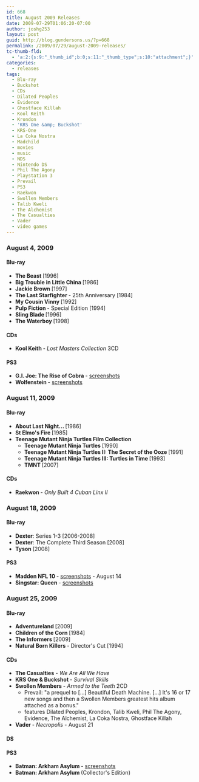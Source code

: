 ```yaml
---
id: 668
title: August 2009 Releases
date: 2009-07-29T01:06:20-07:00
author: joshg253
layout: post
guid: http://blog.gundersons.us/?p=668
permalink: /2009/07/29/august-2009-releases/
tc-thumb-fld:
  - 'a:2:{s:9:"_thumb_id";b:0;s:11:"_thumb_type";s:10:"attachment";}'
categories:
  - releases
tags:
  - Blu-ray
  - Buckshot
  - CDs
  - Dilated Peoples
  - Evidence
  - Ghostface Killah
  - Kool Keith
  - Krondon
  - 'KRS One &amp; Buckshot'
  - KRS-One
  - La Coka Nostra
  - Madchild
  - movies
  - music
  - NDS
  - Nintendo DS
  - Phil The Agony
  - Playstation 3
  - Prevail
  - PS3
  - Raekwon
  - Swollen Members
  - Talib Kweli
  - The Alchemist
  - The Casualties
  - Vader
  - video games
---
```

<h3>August 4, 2009</h3>

<h4>Blu-ray</h4>

<ul>
    <li> <strong>The Beast </strong>[1996]</li>
    <li><strong>Big Trouble in Little China </strong>[1986]</li>
    <li><strong>Jackie Brown </strong>[1997]</li>
    <li><strong>The Last Starfighter </strong>- 25th Anniversary [1984]</li>
    <li><strong>My Cousin Vinny </strong>[1992]</li>
    <li><strong>Pulp Fiction </strong>- Special Edition [1994]</li>
    <li><strong>Sling Blade </strong>[1996]</li>
    <li><strong>The Waterboy </strong>[1998]</li>
</ul>

<h4>CDs</h4>

<ul>
    <li> <strong>Kool Keith </strong>- <em>Lost Masters Collection </em>3CD</li>
</ul>

<h4>PS3</h4>

<ul>
    <li><strong>G.I. Joe: The Rise of Cobra </strong>- <a href="https://media.ps3.ign.com/media/143/14320054/imgs_1.html">screenshots</a></li>
    <li><strong>Wolfenstein </strong>- <a href="https://media.ps3.ign.com/media/954/954876/imgs_1.html">screenshots</a></li>
</ul>

<h3>August 11, 2009</h3>

<h4>Blu-ray</h4>

<ul>
    <li> <strong>About Last Night... </strong>[1986]</li>
    <li><strong>St Elmo's Fire </strong>[1985]</li>
    <li><strong>Teenage Mutant Ninja Turtles Film Collection</strong>
<ul>
    <li><strong>Teenage Mutant Ninja Turtles </strong>[1990]</li>
    <li><strong>Teenage Mutant Ninja Turtles II: The Secret of the Ooze </strong>[1991]</li>
    <li><strong>Teenage Mutant Ninja Turtles III: Turtles in Time </strong>[1993]</li>
    <li><strong>TMNT </strong>[2007]</li>
</ul>
</li>
</ul>

<h4>CDs</h4>

<ul>
    <li> <strong>Raekwon </strong>- <em>Only Built 4 Cuban Linx II</em></li>
</ul>

<h3>August 18, 2009</h3>

<h4>Blu-ray</h4>

<ul>
    <li><strong>Dexter</strong>: Series 1-3 [2006-2008]</li>
    <li><strong>Dexter</strong>: The Complete Third Season [2008]</li>
    <li><strong>Tyson </strong>[2008]</li>
</ul>

<h4>PS3</h4>

<ul>
    <li><strong>Madden NFL 10 </strong>- <a href="https://media.ps3.ign.com/media/142/14270630/imgs_1.html">screenshots</a> - August 14</li>
    <li><strong>Singstar: Queen </strong>- <a href="https://media.ps3.ign.com/media/143/14319879/imgs_1.html">screenshots</a></li>
</ul>

<h3>August 25, 2009</h3>

<h4>Blu-ray</h4>

<ul>
    <li> <strong>Adventureland </strong>[2009]</li>
    <li><strong>Children of the Corn </strong>[1984]</li>
    <li><strong>The Informers </strong>[2009]</li>
    <li><strong>Natural Born Killers </strong>- Director's Cut [1994]</li>
</ul>

<h4>CDs</h4>

<ul>
    <li> <strong>The Casualties</strong> - <em>We Are All We Have</em></li>
    <li><strong>KRS One &amp; Buckshot </strong>- <em>Survival Skills</em></li>
    <li><strong>Swollen Members </strong>- <em>Armed to the Teeth </em>2CD
<ul>
    <li>Prevail: "a prequel to [...] Beautiful Death Machine. [...] It's 16 or 17 new songs and then a Swollen Members greatest hits album attached as a bonus."</li>
    <li>features  Dilated Peoples, Krondon, Talib Kweli, Phil The Agony, Evidence, The Alchemist, La Coka Nostra, Ghostface Killah</li>
</ul>
</li>
    <li><strong>Vader </strong>- <em>Necropolis </em>- August 21</li>
</ul>

<h4>DS</h4>

<h4>PS3</h4>

<ul>
    <li><strong>Batman: Arkham Asylum </strong>- <a href="https://media.ps3.ign.com/media/142/14273490/imgs_1.html">screenshots</a></li>
    <li><strong>Batman: Arkham Asylum </strong>(Collector's Edition)</li>
</ul>